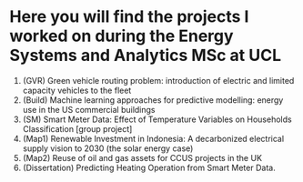 # Here you will find the projects I worked on during the Energy Systems and Analytics MSc at UCL

1. (GVR) Green vehicle routing problem: introduction of electric and limited capacity vehicles to the fleet
2. (Build) Machine learning approaches for predictive modelling: energy use in the US commercial buildings
3. (SM) Smart Meter Data: Effect of Temperature Variables on Households Classification [group project]
4. (Map1) Renewable Investment in Indonesia: A decarbonized electrical supply vision to 2030 (the solar energy case)
5. (Map2) Reuse of oil and gas assets for CCUS projects in the UK
6. (Dissertation) Predicting Heating Operation from Smart Meter Data.
